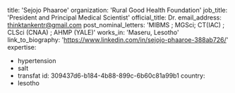 title: 'Sejojo Phaaroe'
organization: 'Rural Good Health Foundation'
job_title: 'President and Principal Medical Scientist'
official_title: Dr.
email_address: thinktankentr@gmail.com
post_nominal_letters: 'MIBMS ; MGSci; CT(IAC) ; CLSci (CNAA) ; AHMP (YALE)'
works_in: 'Maseru, Lesotho'
link_to_biography: 'https://www.linkedin.com/in/sejojo-phaaroe-388ab726/'
expertise:
  - hypertension
  - salt
  - transfat
id: 309437d6-b184-4b88-899c-6b60c81a99b1
country:
  - lesotho
